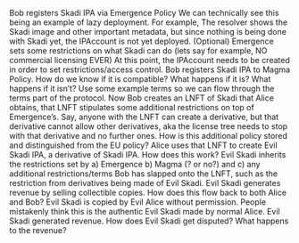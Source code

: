 Bob registers Skadi IPA via Emergence Policy
We can technically see this being an example of lazy deployment. For example, The resolver shows the Skadi image and other important metadata, but since nothing is being done with Skadi yet, the IPAccount is not yet deployed. (Optional)
Emergence sets some restrictions on what Skadi can do (lets say for example, NO commercial licensing EVER)
At this point, the IPAccount needs to be created in order to set restrictions/access control.
Bob registers Skadi IPA to Magma Policy. How do we know if it is compatible? What happens if it is? What happens if it isn’t? Use some example terms so we can flow through the terms part of the protocol.
Now Bob creates an LNFT of Skadi that Alice obtains, that LNFT stipulates some additional restrictions on top of Emergence’s. Say, anyone with the LNFT can create a derivative, but that derivative cannot allow other derivatives, aka the license tree needs to stop with that derivative and no further ones. How is this additional policy stored and distinguished from the EU policy?
Alice uses that LNFT to create Evil Skadi IPA, a derivative of Skadi IPA. How does this work?
Evil Skadi inherits the restrictions set by a) Emergence b) Magma (? or no?) and c) any additional restrictions/terms Bob has slapped onto the LNFT, such as the restriction from derivatives being made of Evil Skadi.
Evil Skadi generates revenue by selling collectible copies. How does this flow back to both Alice and Bob?
Evil Skadi is copied by Evil Alice without permission. People mistakenly think this is the authentic Evil Skadi made by normal Alice. Evil Skadi generated revenue. How does Evil Skadi get disputed? What happens to the revenue?